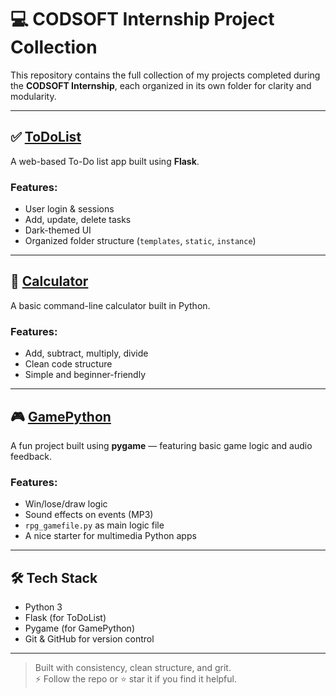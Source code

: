 # 💻 CODSOFT Internship Project Collection

This repository contains the full collection of my projects completed during the **CODSOFT Internship**, each organized in its own folder for clarity and modularity.

---

## ✅ [ToDoList](./ToDoList)

A web-based To-Do list app built using **Flask**.

### Features:
- User login & sessions
- Add, update, delete tasks
- Dark-themed UI
- Organized folder structure (`templates`, `static`, `instance`)

---

## 🧮 [Calculator](./Calculator)

A basic command-line calculator built in Python.

### Features:
- Add, subtract, multiply, divide
- Clean code structure
- Simple and beginner-friendly

---

## 🎮 [GamePython](./GamePython)

A fun project built using **pygame** — featuring basic game logic and audio feedback.

### Features:
- Win/lose/draw logic
- Sound effects on events (MP3)
- `rpg_gamefile.py` as main logic file
- A nice starter for multimedia Python apps

---

## 🛠 Tech Stack
- Python 3
- Flask (for ToDoList)
- Pygame (for GamePython)
- Git & GitHub for version control

---

> Built with consistency, clean structure, and grit.  
> ⚡ Follow the repo or ⭐ star it if you find it helpful.
